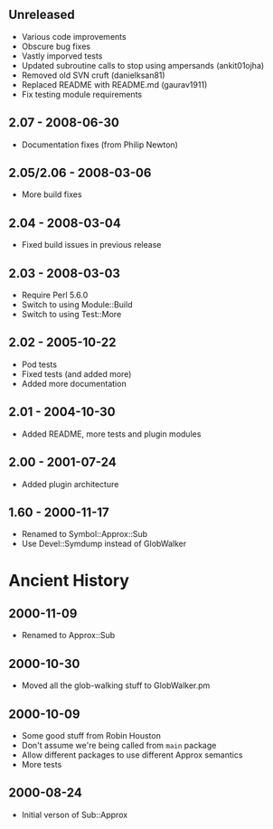 ## Unreleased

* Various code improvements
* Obscure bug fixes
* Vastly imporved tests
* Updated subroutine calls to stop using ampersands (ankit01ojha)
* Removed old SVN cruft (danielksan81)
* Replaced README with README.md (gaurav1911)
* Fix testing module requirements

## 2.07 - 2008-06-30

* Documentation fixes (from Philip Newton)

## 2.05/2.06 - 2008-03-06

* More build fixes

## 2.04 - 2008-03-04

* Fixed build issues in previous release

## 2.03 - 2008-03-03

* Require Perl 5.6.0
* Switch to using Module::Build
* Switch to using Test::More

## 2.02 - 2005-10-22

* Pod tests
* Fixed tests (and added more)
* Added more documentation

## 2.01 - 2004-10-30

* Added README, more tests and plugin modules

## 2.00 - 2001-07-24

* Added plugin architecture

## 1.60 - 2000-11-17

* Renamed to Symbol::Approx::Sub
* Use Devel::Symdump instead of GlobWalker

# Ancient History

## 2000-11-09

* Renamed to Approx::Sub

## 2000-10-30

* Moved all the glob-walking stuff to GlobWalker.pm

## 2000-10-09

* Some good stuff from Robin Houston
* Don't assume we're being called from `main` package
* Allow different packages to use different Approx semantics
* More tests

## 2000-08-24

* Initial verson of Sub::Approx
